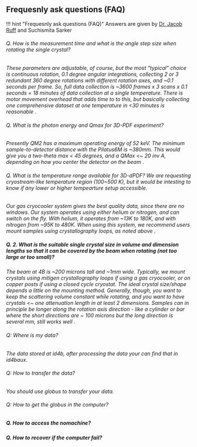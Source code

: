 
## Frequesnly ask questions (FAQ)
!!! hint "Frequesnly ask questions (FAQ)"
    Answers are given by [Dr. Jacob Ruff](https://www.chess.cornell.edu/about/staff-directory/jacob-ruff) and Suchismita Sarker



###### Q. How is the measurement time and what is the angle step size when rotating the single crystal?

<i> These parameters are adjustable, of course, but the most “typical” choice is continuous rotation, 0.1 degree angular integrations, collecting 2 or 3 redundant 360 degree rotations with different rotation axes, and ~0.1 seconds per frame.  So, full data collection is ~3600 frames x 3 scans x 0.1 seconds = 18 minutes of data collection at a single temperature.  There is motor movement overhead that adds time to to this, but basically collecting one comprehensive dataset at one temperature in <30 minutes is reasonable </i>. 


###### Q. What is the photon energy and Qmax for 3D-PDF experiment?

<i> Presently QM2 has a maximum operating energy of 52 keV. The minimum sample-to-detector distance with the Pilatus6M is ~380mm. This would give you a two-theta max < 45 degrees, and a QMax <~ 20 inv A, depending on how you center the detector on the beam </i>.

###### Q. What is the temperature range available for 3D-dPDF? We are requesting cryostream-like temperature region (100~500 K), but it would be intesting to know if any lower or higher tempearture setup accessible.

<i> Our gas cryocooler system gives the best quality data, since there are no windows. Our system operates using either helium or nitrogen, and can switch on the fly. With helium, it operates from ~13K to 180K, and with nitrogen from ~95K to 480K. When using this system, we recommend users mount samples using crystallography loops, as noted above </i>.


##### Q. 2. What is the suitable single crystal size in volume and dimension lengths so that it can be covered by the beam when rotating (not too large or too small)?

<i> The beam at 4B is ~200 microns tall and ~1mm wide.  Typically, we mount crystals using mitigen crystallography loops if using a gas cryocooler, or on copper posts if using a closed cycle cryostat.  The ideal crystal size/shape depends a little on the mounting method. Generally, though, you want to keep the scattering volume constant while rotating, and you want to have crystals <~ one attenuation length in at least 2 dimensions. Samples can in principle be longer along the rotation axis direction - like a cylinder or bar where the short directions are ~ 100 microns but the long direction is several mm, still works well </i>. 

###### Q: Where is my data?
<i>The data stored at id4b, after processing the data your can find that in id4baux. </i>

###### Q: How to transfer the data?
<i> You should use globus to transfer your data.</i>


###### Q: How to get the globus in the computer?


##### Q. How to access the nomachine?


##### Q. How to recover if the computer fail?


